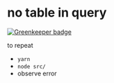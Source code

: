 # no table in query

[![Greenkeeper badge](https://badges.greenkeeper.io/cdaringe/bookshelf-missing-table-name.svg)](https://greenkeeper.io/)

to repeat

- `yarn`
- `node src/`
- observe error
